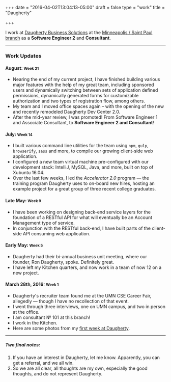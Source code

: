 +++
date = "2016-04-02T13:04:13-05:00"
draft = false
type = "work"
title = "Daugherty"

+++

I work at [Daugherty Business Solutions](https://www.daugherty.com/) at the [Minneapolis / Saint Paul branch](https://www.daugherty.com/about-us/locations/minneapolis/) as a **Software Engineer 2** and **Consultant**.

---


### Work Updates

#### August: <small>Week 21</small>

- Nearing the end of my current project, I have finished building various major features with the help of my great team, including sponsored users and dynamically switching between sets of application defined permissions, dynamically generated forms for customizable authorization and two types of registration flow, among others.
- My team and I moved office spaces again &ndash; with the opening of the new and recently remodeled Daugherty Dev Center 2.0.
- After the mid-year review, I was promoted! From Software Engineer 1 and Associate Consultant, to **Software Engineer 2 and Consultant**!

#### July: <small>Week 14</small>

- I built various command line utilities for the team using `npm`, `gulp`, `browserify`, `sass` and more, to compile our growing client-side web application.
- I configured a new team virtual machine pre-configured with our development stack: IntelliJ, MySQL, Java, and more, built on top of Xubuntu 16.04.
- Over the last few weeks, I led the *Accelerator 2.0* program &mdash; the training program Daugherty uses to on-board new hires, hosting an example project for a great group of three recent college graduates.

#### Late May: <small>Week 9</small>

- I have been working on designing back-end service layers for the foundation of a RESTful API for what will eventually be an Account Management type of service.
- In conjunction with the RESTful back-end, I have built parts of the client-side API consuming web application.

#### Early May: <small>Week 5</small>

- Daugherty had their bi-annual business unit meeting, where our founder, Ron Daugherty, spoke. Definitely great.
- I have left my Kitchen quarters, and now work in a team of now 12 on a new project.

#### March 28th, 2016: <small>Week 1</small>

- Daugherty's recruiter team found me at the UMN CSE Career Fair, allegedly &mdash; though I have no recollection of that event.
- I went through three interviews, one on UMN campus, and two in person at the office.
- I am consultant &numero; 101 at this branch!
- I work in the Kitchen.
- Here are some photos from my [first week at Daugherty](https://goo.gl/photos/XHFAkCFaUq9wGX7B6).

---

##### Two final notes:

1. If you have an interest in Daugherty, let me know. Apparently, you can get a referral, and we all win.
2. So we are all clear, all thoughts are my own, especially the good thoughts, and do not represent Daugherty.
